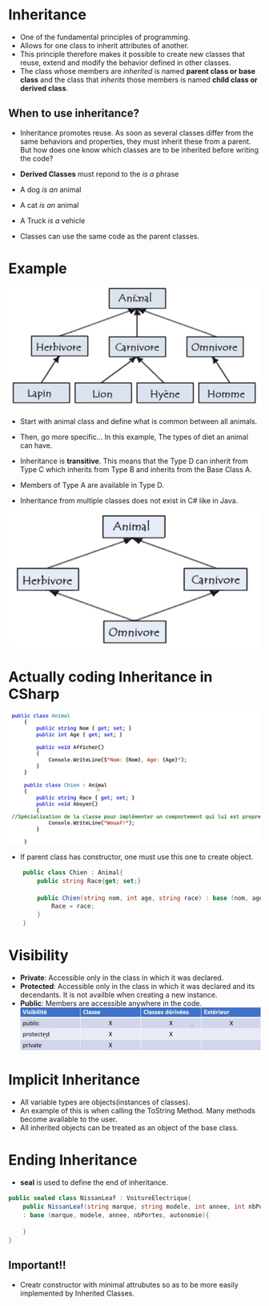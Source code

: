 # Inheritance
- One of the fundamental principles of programming.
- Allows for one class to inherit attributes of another.
- This principle therefore makes it possible to create new classes that reuse, extend and modify the behavior defined in other classes.
- The class whose members are *inherited* is named **parent class or base class** and the class that *inherits* those members is named **child class or derived class**.

## When to use inheritance?
- Inheritance promotes reuse. As soon as several classes differ from the same behaviors and properties, they must inherit these from a parent. But how does one know which classes are to be inherited before writing the code?
- **Derived Classes** must repond to the *is a* phrase  
- A dog *is an* animal
- A cat *is an* animal
- A Truck *is a* vehicle

- Classes can use the same code as the parent classes.

# Example

![Heritage](./img/heritage_example.png)

- Start with animal class and define what is common between all animals. 
- Then, go more specific... In this example, The types of diet an animal can have. 
- Inheritance is **transitive**. This means that the Type D can inherit from Type C which inherits from Type B and inherits from the Base Class A.
- Members of Type A are available in Type D.


- Inheritance from multiple classes does not exist in C# like in Java.  

![Not Available in CSharp](./img/heritage_not_available.png)

# Actually coding Inheritance in CSharp

![Declaring a parent class](./img/declaring_parent.png)

- If parent class has constructor, one must use this one to create object.

~~~c#
	public class Chien : Animal{
		public string Race{get; set;}

		public Chien(string nom, int age, string race) : base (nom, age){
			Race = race;
		}
	}
~~~  

# Visibility
- **Private**: Accessible only in the class in which it was declared.
- **Protected**: Accessible only in the class in which it was declared and its decendants. It is not availble when creating  a new instance.
- **Public**: Members are accessible anywhere in the code.
![Visibility](./img/visibility.png)

# Implicit Inheritance
- All variable types are objects(instances of classes).
- An example of this is when calling the ToString Method. Many methods become available to the user.
- All inherited objects can be treated as an object of the base class.

# Ending Inheritance

- **seal** is used to define the end of inheritance.

~~~c#
public sealed class NissanLeaf : VoitureElectrique{
	public NissanLeaf(string marque, string modele, int annee, int nbPortes, int autonomie)
	: base (marque, modele, annee, nbPortes, autonomie){

	}
}
~~~

## Important!!
- Creatr constructor with minimal attrubutes so as to be more easily implemented by Inherited Classes.
